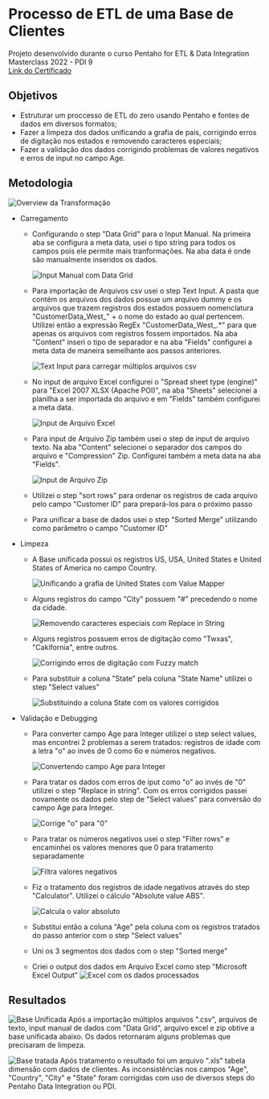 #  Processo de ETL de uma Base de Clientes

Projeto desenvolvido durante o curso 
Pentaho for ETL & Data Integration Masterclass 2022 - PDI 9
<br>[Link do Certificado](https://www.udemy.com/certificate/UC-e3f6be67-da69-4e6a-a610-b25b4cdb2c1b/)


## Objetivos
- Estruturar um proccesso de ETL do zero usando Pentaho e fontes de dados em diversos formatos;
- Fazer a limpeza dos dados unificando a grafia de país, corrigindo erros de digitação nos estados e removendo caracteres especiais;
- Fazer a validação dos dados corrigindo problemas de valores negativos e erros de input no campo Age.


## Metodologia

![Overview da Transformação](https://github.com/Anacaloi/ETL-PDI-Customer/blob/main/img/Transformacao.PNG)
- Carregamento

  - Configurando o step "Data Grid" para o Input Manual. Na primeira aba se configura a meta data, usei o tipo string para todos os campos pois ele permite mais tranformações. Na aba data é onde são manualmente inseridos os dados.
  
     ![Input Manual com Data Grid](https://github.com/Anacaloi/ETL-PDI-Customer/blob/main/img/1_Manual_Input.PNG)
    
  - Para importação de Arquivos csv usei o step Text Input. A pasta que contém os arquivos dos dados possue um arquivo dummy e os arquivos que trazem registros dos estados possuem nomenclatura "CustomerData_West_" + o nome do estado ao qual pertencem. Utilizei então a expressão RegEx "CustomerData_West_.*" para que apenas os arquivos com registros fossem importados. Na aba "Content" inseri o tipo de separador e na aba "Fields" configurei a meta data de maneira semelhante aos passos anteriores.
  
     ![Text Input para carregar múltiplos arquivos csv](https://github.com/Anacaloi/ETL-PDI-Customer/blob/main/img/2_Text_Input.png)
    
  - No input de arquivo Excel configurei o "Spread sheet type (engine)" para "Excel 2007 XLSX (Apache POI)", na aba "Sheets" selecionei a planilha a ser importada do arquivo e em "Fields" também configurei a meta data.
  
     ![Input de Arquivo Excel](https://github.com/Anacaloi/ETL-PDI-Customer/blob/main/img/3_Excel_Input.png)
    
   - Para input de Arquivo Zip também usei o step de input de arquivo texto. Na aba "Content" selecionei o separador dos campos do arquivo e "Compression" Zip. Configurei também a meta data na aba "Fields".
    
     ![Input de Arquivo Zip](https://github.com/Anacaloi/ETL-PDI-Customer/blob/main/img/4_Zip_File_Input.png)
    
   - Utilizei o step "sort rows" para ordenar os registros de cada arquivo pelo campo "Customer ID" para prepará-los para o próximo passo
   
   - Para unificar a base de dados usei o step "Sorted Merge" utilizando como parâmetro o campo "Customer ID"
    
    
- Limpeza
  - A Base unificada possui os registros US, USA, United States e United States of America no campo Country.
   
    ![Unificando a grafia de United States com Value Mapper](https://github.com/Anacaloi/ETL-PDI-Customer/blob/main/img/5_Value_Mapper.png)
    
  - Alguns registros do campo "City" possuem "#" precedendo o nome da cidade.
    
    ![Removendo caracteres especiais com Replace in String](https://github.com/Anacaloi/ETL-PDI-Customer/blob/main/img/6_Replace_in_String.png)
    
  - Alguns registros possuem erros de digitação como "Twxas", "Cakifornia", entre outros.
    
    ![Corrigindo erros de digitação com Fuzzy match](https://github.com/Anacaloi/ETL-PDI-Customer/blob/main/img/7_Fuzzy_Match.png)
   
  - Para substituir a coluna "State" pela coluna "State Name" utilizei o step "Select values"
    
    ![Substituindo a coluna State com os valores corrigidos](https://github.com/Anacaloi/ETL-PDI-Customer/blob/main/img/8_Seleciona_campo_State_corrigido.png)
    
    
- Validação e Debugging
  - Para converter campo Age para Integer utilizei o step select values, mas encontrei 2 problemas a serem tratados: registros de idade com a letra "o" ao invés de 0 como 6o e números negativos.
    
    ![Convertendo campo Age para Integer](https://github.com/Anacaloi/ETL-PDI-Customer/blob/main/img/9_Seleciona_idade_como_integer.png)
    
  - Para tratar os dados com erros de iput como "o" ao invés de "0" utilizei o step "Replace in string". Com os erros corrigidos passei novamente os dados pelo step de "Select values" para conversão do campo Age para Integer.
  
    ![Corrige "o" para "0"](https://github.com/Anacaloi/ETL-PDI-Customer/blob/main/img/10_Replace_in_String.png)
  
  - Para tratar os números negativos usei o step "Filter rows" e encaminhei os valores menores que 0 para tratamento separadamente
    
    ![Filtra valores negativos](https://github.com/Anacaloi/ETL-PDI-Customer/blob/main/img/11_Filter_Rows.png)
    
  - Fiz o tratamento dos registros de idade negativos através do step "Calculator". Utilizei o cálculo "Absolute value ABS".
   
    ![Calcula o valor absoluto](https://github.com/Anacaloi/ETL-PDI-Customer/blob/main/img/12_Calcula_Valor_Absoluto.png)
   
  - Substitui então a coluna "Age" pela coluna com os registros tratados do passo anterior com o step "Select values"
  
  - Uni os 3 segmentos dos dados com o step "Sorted merge"
  
  - Criei o output dos dados em Arquivo Excel como step "Microsoft Excel Output"
      ![Excel com os dados processados](https://github.com/Anacaloi/ETL-PDI-Customer/blob/main/img/13_Table_output.png)

## Resultados

![Base Unificada](https://github.com/Anacaloi/ETL-PDI-Customer/blob/main/img/Base_Unificada.png)
Após a importação múltiplos arquivos ".csv", arquivos de texto, input manual de dados com "Data Grid", arquivo excel e zip obtive a base unificada abaixo. Os dados retornaram alguns problemas que precisaram de limpeza.

![Base tratada](https://github.com/Anacaloi/ETL-PDI-Customer/blob/main/img/Base_Tratada.png)
Após tratamento o resultado foi um arquivo ".xls" tabela dimensão com dados de clientes. As inconsistências nos campos "Age", "Country", "City" e "State" foram corrigidas com uso de diversos steps do Pentaho Data Integration ou PDI.
